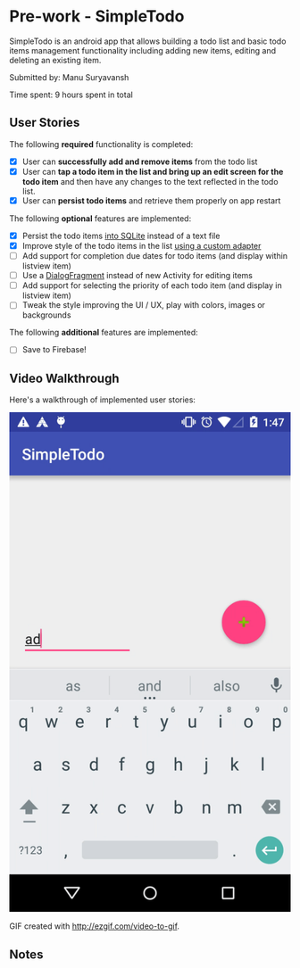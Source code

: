 # Pre-work - SimpleTodo

SimpleTodo is an android app that allows building a todo list and basic todo items management functionality including adding new items, editing and deleting an existing item.

Submitted by: Manu Suryavansh

Time spent: 9 hours spent in total

## User Stories

The following **required** functionality is completed:

* [x] User can **successfully add and remove items** from the todo list
* [x] User can **tap a todo item in the list and bring up an edit screen for the todo item** and then have any changes to the text reflected in the todo list.
* [x] User can **persist todo items** and retrieve them properly on app restart

The following **optional** features are implemented:

* [x] Persist the todo items [into SQLite](http://guides.codepath.com/android/Persisting-Data-to-the-Device#sqlite) instead of a text file
* [x] Improve style of the todo items in the list [using a custom adapter](http://guides.codepath.com/android/Using-an-ArrayAdapter-with-ListView)
* [ ] Add support for completion due dates for todo items (and display within listview item)
* [ ] Use a [DialogFragment](http://guides.codepath.com/android/Using-DialogFragment) instead of new Activity for editing items
* [ ] Add support for selecting the priority of each todo item (and display in listview item)
* [ ] Tweak the style improving the UI / UX, play with colors, images or backgrounds

The following **additional** features are implemented:

* [ ] Save to Firebase!

## Video Walkthrough 

Here's a walkthrough of implemented user stories:

<img src='https://github.com/suryavanshi/SimpleTodo/blob/master/simpletodo_gif2.gif' title='Video Walkthrough' width='' alt='Video Walkthrough' />

GIF created with http://ezgif.com/video-to-gif.

## Notes
